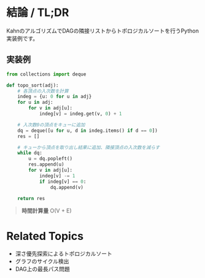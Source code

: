 # 結論 / TL;DR

KahnのアルゴリズムでDAGの隣接リストからトポロジカルソートを行うPython実装例です。

## 実装例

```python
from collections import deque

def topo_sort(adj):
    # 各頂点の入次数を計算
    indeg = {u: 0 for u in adj}
    for u in adj:
        for v in adj[u]:
            indeg[v] = indeg.get(v, 0) + 1

    # 入次数0の頂点をキューに追加
    dq = deque([u for u, d in indeg.items() if d == 0])
    res = []

    # キューから頂点を取り出し結果に追加、隣接頂点の入次数を減らす
    while dq:
        u = dq.popleft()
        res.append(u)
        for v in adj[u]:
            indeg[v] -= 1
            if indeg[v] == 0:
                dq.append(v)

    return res
```

> **時間計算量** O(V + E)

# Related Topics

* 深さ優先探索によるトポロジカルソート
* グラフのサイクル検出
* DAG上の最長パス問題
